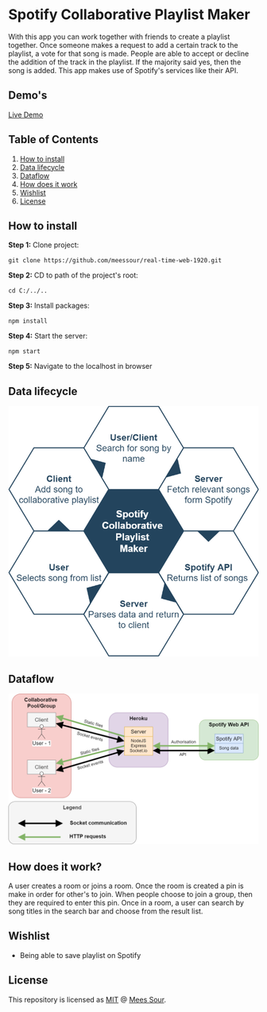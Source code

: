 # Spotify Collaborative Playlist Maker

With this app you can work together with friends to create a playlist together. Once someone makes a request to add a certain track to the playlist, a vote for that song is made. People are able to accept or decline the addition of the track in the playlist. If the majority said yes, then the song is added. This app makes use of Spotify's services like their API.

## Demo's

[Live Demo](https://collaborative-playlist-maker.herokuapp.com/)

## Table of Contents
1. [How to install](#How-to-install)
2. [Data lifecycle](#Data-lifecycle)
3. [Dataflow](#Dataflow)
4. [How does it work](#How-does-it-work)
5. [Wishlist](#Wishlist)
6. [License](#License)

## How to install
**Step 1:** Clone project:
```git
git clone https://github.com/meessour/real-time-web-1920.git
```

**Step 2:** CD to path of the project's root:
```git
cd C:/../..
```

**Step 3:** Install packages:
```git
npm install
```

**Step 4:** Start the server:
```git
npm start
```

**Step 5:** Navigate to the localhost in browser

## Data lifecycle
![Image](docs/img/final-app-readme/data-lifecycle.png)

## Dataflow
![Image](docs/img/final-app-readme/dataflow.png)

## How does it work?
A user creates a room or joins a room. Once the room is created a pin is make in order for other's to join. When people choose to join a group, then they are required to enter this pin. Once in a room, a user can search by song titles in the search bar and choose from the result list.

## Wishlist
* Being able to save playlist on Spotify

## License
This repository is licensed as [MIT](LICENSE) @ [Mees Sour](https://github.com/meessour).
